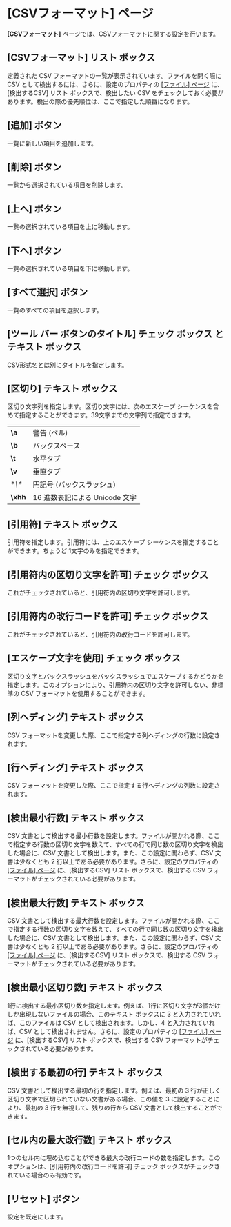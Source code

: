 # \[CSVフォーマット\] ページ

**\[CSVフォーマット\]** ページでは、CSVフォーマットに関する設定を行います。

## \[CSVフォーマット\] リスト ボックス

定義された CSV フォーマットの一覧が表示されています。ファイルを開く際に CSV として検出するには、さらに、設定のプロパティの [\[ファイル\] ページ](../../properties/file/index) に、\[検出するCSV\] リスト ボックスで、検出したい CSV をチェックしておく必要があります。検出の際の優先順位は、ここで指定した順番になります。

## \[追加\] ボタン

一覧に新しい項目を追加します。

## \[削除\] ボタン

一覧から選択されている項目を削除します。

## \[上へ\] ボタン

一覧の選択されている項目を上に移動します。

## \[下へ\] ボタン

一覧の選択されている項目を下に移動します。

## \[すべて選択\] ボタン

一覧のすべての項目を選択します。

## \[ツール バー ボタンのタイトル\] チェック ボックス と テキスト ボックス

CSV形式名とは別にタイトルを指定します。

## \[区切り\] テキスト ボックス

区切り文字列を指定します。区切り文字には、次のエスケープ シーケンスを含めて指定することができます。39文字までの文字列で指定できます。

|     |     |
| --- | --- |
| **\\a** | 警告 (ベル) |
| **\\b** | バックスペース |
| **\\t** | 水平タブ |
| **\\v** | 垂直タブ |
| **\\\** | 円記号 (バックスラッシュ) |
| **\\xhh** | 16 進数表記による Unicode 文字 |

## \[引用符\] テキスト ボックス

引用符を指定します。引用符には、上のエスケープ シーケンスを指定することができます。ちょうど 1文字のみを指定できます。

## \[引用符内の区切り文字を許可\] チェック ボックス

これがチェックされていると、引用符内の区切り文字を許可します。

## \[引用符内の改行コードを許可\] チェック ボックス

これがチェックされていると、引用符内の改行コードを許可します。

## \[エスケープ文字を使用\] チェック ボックス

区切り文字とバックスラッシュをバックスラッシュでエスケープするかどうかを指定します。このオプションにより、引用符内の区切り文字を許可しない、非標準の CSV フォーマットを使用することができます。

## \[列ヘディング\] テキスト ボックス

CSV フォーマットを変更した際、ここで指定する列ヘディングの行数に設定されます。

## \[行ヘディング\] テキスト ボックス

CSV フォーマットを変更した際、ここで指定する行ヘディングの列数に設定されます。

## \[検出最小行数\] テキスト ボックス

CSV 文書として検出する最小行数を設定します。ファイルが開かれる際、ここで指定する行数の区切り文字を数えて、すべての行で同じ数の区切り文字を検出した場合に、CSV 文書として検出します。また、この設定に関わらず、CSV 文書は少なくとも 2 行以上である必要があります。さらに、設定のプロパティの
[\[ファイル\] ページ](../../properties/file/index) に、\[検出するCSV\] リスト ボックスで、検出する CSV フォーマットがチェックされている必要があります。

## \[検出最大行数\] テキスト ボックス

CSV 文書として検出する最大行数を設定します。ファイルが開かれる際、ここで指定する行数の区切り文字を数えて、すべての行で同じ数の区切り文字を検出した場合に、CSV 文書として検出します。また、この設定に関わらず、CSV 文書は少なくとも 2 行以上である必要があります。さらに、設定のプロパティの
[\[ファイル\] ページ](../../properties/file/index) に、\[検出するCSV\] リスト ボックスで、検出する CSV フォーマットがチェックされている必要があります。

## \[検出最小区切り数\] テキスト ボックス

1行に検出する最小区切り数を指定します。例えば、1行に区切り文字が3個だけしか出現しないファイルの場合、このテキスト ボックスに 3 と入力されていれば、このファイルは CSV として検出されます。しかし、4 と入力されていれば、CSV として検出されません。さらに、設定のプロパティの
[\[ファイル\] ページ](../../properties/file/index) に、\[検出するCSV\] リスト ボックスで、検出する CSV フォーマットがチェックされている必要があります。

## \[検出する最初の行\] テキスト ボックス

CSV 文書として検出する最初の行を指定します。例えば、最初の 3 行が正しく区切り文字で区切られていない文書がある場合、この値を 3 に設定することにより、最初の 3 行を無視して、残りの行から CSV 文書として検出することができます。

## \[セル内の最大改行数\] テキスト ボックス

1つのセル内に埋め込むことができる最大の改行コードの数を指定します。このオプションは、\[引用符内の改行コードを許可\] チェック ボックスがチェックされている場合のみ有効です。

## \[リセット\] ボタン

設定を既定にします。

